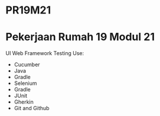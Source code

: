 # PR19M21
# Pekerjaan Rumah 19 Modul 21
UI Web Framework Testing Use:
- Cucumber
- Java
- Gradle
- Selenium
- Gradle
- JUnit
- Gherkin
- Git and Github
